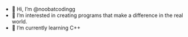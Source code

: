- 👋 Hi, I’m @noobatcodingg
- 👀 I’m interested in creating programs that make a difference in the real world.
- 🌱 I’m currently learning C++

<!---
noobatcodingg/noobatcodingg is a ✨ special ✨ repository because its `README.md` (this file) appears on your GitHub profile.
You can click the Preview link to take a look at your changes.
--->
